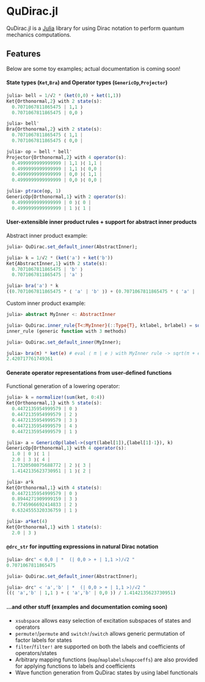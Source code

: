 # QuDirac.jl

QuDirac.jl is a [Julia](http://julialang.org/) library for using Dirac notation to perform 
quantum mechanics computations. 

## Features

Below are some toy examples; actual documentation is coming soon! 

#### State types (`Ket`,`Bra`) and Operator types (`GenericOp`,`Projector`)

```julia
julia> bell = 1/√2 * (ket(0,0) + ket(1,1))
Ket{Orthonormal,2} with 2 state(s):
  0.7071067811865475 | 1,1 ⟩
  0.7071067811865475 | 0,0 ⟩

julia> bell'
Bra{Orthonormal,2} with 2 state(s):
  0.7071067811865475 ⟨ 1,1 |
  0.7071067811865475 ⟨ 0,0 |

julia> op = bell * bell'
Projector{Orthonormal,2} with 4 operator(s):
  0.4999999999999999 | 1,1 ⟩⟨ 1,1 |
  0.4999999999999999 | 1,1 ⟩⟨ 0,0 |
  0.4999999999999999 | 0,0 ⟩⟨ 1,1 |
  0.4999999999999999 | 0,0 ⟩⟨ 0,0 |

julia> ptrace(op, 1)
GenericOp{Orthonormal,1} with 2 operator(s):
  0.4999999999999999 | 0 ⟩⟨ 0 |
  0.4999999999999999 | 1 ⟩⟨ 1 |
```

#### User-extensible inner product rules + support for abstract inner products

Abstract inner product example:

```julia
julia> QuDirac.set_default_inner(AbstractInner);

julia> k = 1/√2 * (ket('a') + ket('b'))
Ket{AbstractInner,1} with 2 state(s):
  0.7071067811865475 | 'b' ⟩
  0.7071067811865475 | 'a' ⟩

julia> bra('a') * k
((0.7071067811865475 * ⟨ 'a' | 'b' ⟩) + (0.7071067811865475 * ⟨ 'a' | 'a' ⟩))
```

Custom inner product example:

```julia
julia> abstract MyInner <: AbstractInner

julia> QuDirac.inner_rule{T<:MyInner}(::Type{T}, ktlabel, brlabel) = sqrt(ktlabel[1]+brlabel[1])
inner_rule (generic function with 3 methods)

julia> QuDirac.set_default_inner(MyInner);

julia> bra(π) * ket(e) # eval ⟨ π | e ⟩ with MyInner rule -> sqrt(π + e)
2.420717761749361
```

#### Generate operator representations from user-defined functions

Functional generation of a lowering operator: 

```julia
julia> k = normalize!(sum(ket, 0:4))
Ket{Orthonormal,1} with 5 state(s):
  0.4472135954999579 | 0 ⟩
  0.4472135954999579 | 2 ⟩
  0.4472135954999579 | 3 ⟩
  0.4472135954999579 | 4 ⟩
  0.4472135954999579 | 1 ⟩

julia> a = GenericOp(label->(sqrt(label[1]),{label[1]-1}), k)
GenericOp{Orthonormal,1} with 4 operator(s):
  1.0 | 0 ⟩⟨ 1 |
  2.0 | 3 ⟩⟨ 4 |
  1.7320508075688772 | 2 ⟩⟨ 3 |
  1.4142135623730951 | 1 ⟩⟨ 2 |

julia> a*k
Ket{Orthonormal,1} with 4 state(s):
  0.4472135954999579 | 0 ⟩
  0.8944271909999159 | 3 ⟩
  0.7745966692414833 | 2 ⟩
  0.6324555320336759 | 1 ⟩

julia> a*ket(4)
Ket{Orthonormal,1} with 1 state(s):
  2.0 | 3 ⟩
```

#### `@drc_str` for inputting expressions in natural Dirac notation

```julia
julia> drc" < 0,0 | *  (| 0,0 > + | 1,1 >)/√2 "
0.7071067811865475

julia> QuDirac.set_default_inner(AbstractInner);

julia> drc" < 'a','b' | *  (| 0,0 > + | 1,1 >)/√2 "
((⟨ 'a','b' | 1,1 ⟩ + ⟨ 'a','b' | 0,0 ⟩) / 1.4142135623730951)
```

#### ...and other stuff (examples and documentation coming soon)

- `xsubspace` allows easy selection of excitation subspaces of states and operators
- `permute!`/`permute` and `switch!`/`switch` allows generic permutation of factor labels for states
- `filter`/`filter!` are supported on both the labels and coefficients of operators/states
- Arbitrary mapping functions (`map`/`maplabels`/`mapcoeffs`) are also provided for applying functions to labels and coefficients
- Wave function generation from QuDirac states by using label functionals

